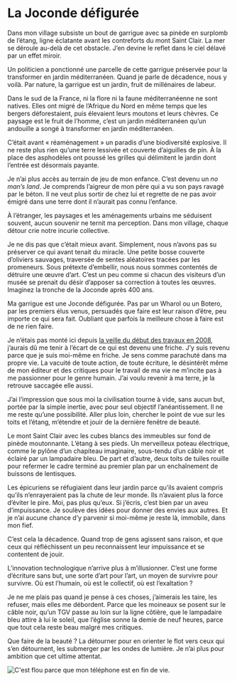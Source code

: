 # La Joconde défigurée

Dans mon village subsiste un bout de garrigue avec sa pinède en surplomb de l’étang, ligne éclatante avant les contreforts du mont Saint Clair. La mer se déroule au-delà de cet obstacle. J’en devine le reflet dans le ciel délavé par un effet miroir.<span id="more-37199"></span>

Un politicien a ponctionné une parcelle de cette garrigue préservée pour la transformer en jardin méditerranéen. Quand je parle de décadence, nous y voilà. Par nature, la garrigue est un jardin, fruit de millénaires de labeur.

Dans le sud de la France, ni la flore ni la faune méditerranéenne ne sont natives. Elles ont migré de l’Afrique du Nord en même temps que les bergers déforestaient, puis élevaient leurs moutons et leurs chèvres. Ce paysage est le fruit de l’homme, c’est un jardin méditerranéen qu’un andouille a songé à transformer en jardin méditerranéen.

C’était avant « réaménagement » un paradis d’une biodiversité explosive. Il ne reste plus rien qu’une terre lessivée et couverte d’aiguilles de pin. À la place des asphodèles ont poussé les grilles qui délimitent le jardin dont l’entrée est désormais payante.

Je n’ai plus accès au terrain de jeu de mon enfance. C’est devenu un *no man’s land*. Je comprends l’aigreur de mon père qui a vu son pays ravagé par le béton. Il ne veut plus sortir de chez lui et regrette de ne pas avoir émigré dans une terre dont il n’aurait pas connu l’enfance.

À l’étranger, les paysages et les aménagements urbains me séduisent souvent, aucun souvenir ne ternit ma perception. Dans mon village, chaque détour crie notre incurie collective.

Je ne dis pas que c’était mieux avant. Simplement, nous n’avons pas su préserver ce qui avant tenait du miracle. Une petite bosse couverte d’oliviers sauvages, traversée de sentes aléatoires tracées par les promeneurs. Sous prétexte d’embellir, nous nous sommes contentés de détruire une œuvre d’art. C’est un peu comme si chacun des visiteurs d’un musée se prenait du désir d’apposer sa correction à toutes les œuvres. Imaginez la tronche de la Joconde après 400 ans.

Ma garrigue est une Joconde défigurée. Pas par un Wharol ou un Botero, par les premiers élus venus, persuadés que faire est leur raison d’être, peu importe ce qui sera fait. Oubliant que parfois la meilleure chose à faire est de ne rien faire.

Je n’étais pas monté ici depuis [la veille du début des travaux en 2008](https://tcrouzet.com/2008/03/18/eau-et-garrigue/), j’aurais dû me tenir à l’écart de ce qui est devenu une friche. J’y suis revenu parce que je suis moi-même en friche. Je sens comme parachuté dans ma propre vie. La vacuité de toute action, de toute écriture, le désintérêt même de mon éditeur et des critiques pour le travail de ma vie ne m’incite pas à me passionner pour le genre humain. J’ai voulu revenir à ma terre, je la retrouve saccagée elle aussi.

J’ai l’impression que sous moi la civilisation tourne à vide, sans aucun but, portée par la simple inertie, avec pour seul objectif l’anéantissement. Il ne me reste qu’une possibilité. Aller plus loin, chercher le point de vue sur les toits et l’étang, m’étendre et jouir de la dernière fenêtre de beauté.

Le mont Saint Clair avec les cubes blancs des immeubles sur fond de pinède moutonnante. L’étang à ses pieds. Un merveilleux poteau électrique, comme le pylône d’un chapiteau imaginaire, sous-tendu d’un câble noir et éclairé par un lampadaire bleu. De part et d’autre, deux toits de tuiles rouille pour refermer le cadre terminé au premier plan par un enchaînement de buissons de lentisques.

Les épicuriens se réfugiaient dans leur jardin parce qu’ils avaient compris qu’ils n’enrayeraient pas la chute de leur monde. Ils n’avaient plus la force d’éviter le pire. Moi, pas plus qu’eux. Si j’écris, c’est bien par un aveu d’impuissance. Je soulève des idées pour donner des envies aux autres. Et je n’ai aucune chance d’y parvenir si moi-même je reste là, immobile, dans mon fief.

C’est cela la décadence. Quand trop de gens agissent sans raison, et que ceux qui réfléchissent un peu reconnaissent leur impuissance et se contentent de jouir.

L’innovation technologique n’arrive plus à m’illusionner. C’est une forme d’écriture sans but, une sorte d’art pour l’art, un moyen de survivre pour survivre. Où est l’humain, où est le collectif, où est l’exaltation ?

Je ne me plais pas quand je pense à ces choses, j’aimerais les taire, les refuser, mais elles me débordent. Parce que les moineaux se posent sur le câble noir, qu’un TGV passe au loin sur la ligne côtière, que le lampadaire bleu attire à lui le soleil, que l’église sonne la demie de neuf heures, parce que tout cela reste beau malgré mes critiques.

Que faire de la beauté ? La détourner pour en orienter le flot vers ceux qui s’en détournent, les submerger par les ondes de lumière. Je n’ai plus pour ambition que cet ultime attentat.

![C'est flou parce que mon téléphone est en fin de vie.](https://tcrouzet.com/images_tc/2014/09/balaruc.jpg)